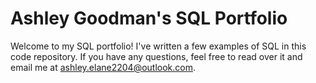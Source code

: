 # Ashley Goodman's SQL Portfolio

Welcome to my SQL portfolio! I've written a few examples of SQL in this code repository. If you have any questions, feel free to read over it and email me at ashley.elane2204@outlook.com.
